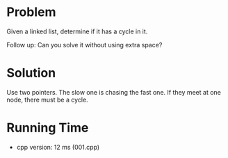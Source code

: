# Problem

Given a linked list, determine if it has a cycle in it.

Follow up:
Can you solve it without using extra space?

# Solution

Use two pointers. The slow one is chasing the fast one. If they meet at one node, there must be a cycle.

# Running Time

- cpp version: 12 ms (001.cpp)

